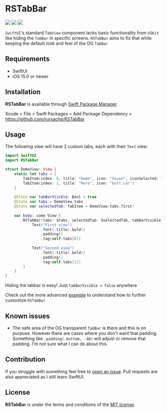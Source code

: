 # RSTabBar
![](https://img.shields.io/badge/platform-iOS-lightgrey)
![](https://img.shields.io/badge/iOS-13.0%2B-blue)
![](https://img.shields.io/badge/Swift-5-orange?logo=Swift&logoColor=white)

`SwiftUI`'s standard `TabView` component lacks basic functionality from `UIKit` like hiding the `TabBar` in specific screens.
`RSTabBar` aims to fix that while keeping the default look and feel of the OG `TabBar`

## Requirements
- SwiftUI
- iOS 15.0 or newer

## Installation
**RSTabBar** is available through [Swift Package Manager](https://github.com/apple/swift-package-manager)

Xcode > File > Swift Packages > Add Package Dependency > https://github.com/rursache/RSTabBar

## Usage
The following view will have 2 custom tabs, each with their `Text` view:

```swift
import SwiftUI
import RSTabBar

struct DemoView: View {
    static let tabs = [
        TabItem(index: 0, title: "Home", icon: "house", iconSelected: "house.fill"),
        TabItem(index: 1, title: "More", icon: "bolt.car")
    ]
    
    @State var tabBarVisible: Bool = true
    @State var tabs = DemoView.tabs
    @State var selectedTab: TabItem = DemoView.tabs.first!
    
    var body: some View {
        RSTabBar(tabs: $tabs, selectedTab: $selectedTab, tabBarVisible: $tabBarVisible) {
            Text("First view")
                .font(.title).bold()
                .padding()
                .tag(self.tabs[0])
                
            Text("Second view")
                .font(.title).bold()
                .padding()
                .tag(self.tabs[1])
        }
    }
}

```

Hiding the tabbar is easy! Just `tabBarVisible = false` anywhere

Check out the more advanced [example](https://github.com/rursache/RSTabBar/blob/master/ExampleView.swift) to understand how to further customize `RSTabBar`

## Known issues
- The safe area of the OG transparent `TabBar` is there and this is on purpose. However there are cases where you don't want that padding. Something like `.padding(.bottom, -40)` will adjust or remove that padding. I'm not sure what I can do about this.

## Contribution
If you struggle with something feel free to [open an issue](https://github.com/rursache/RSTabBar/issues/new). 
Pull requests are also appreciated as I still learn SwiftUI.

## License
**RSTabBar** is under the terms and conditions of the [MIT license](https://en.wikipedia.org/wiki/MIT_License).
